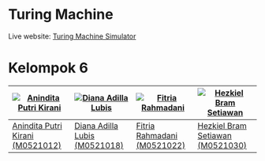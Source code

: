# Turing Machine

Live website: [Turing Machine Simulator](https://haizktba.nasihosting.com)

# Kelompok 6

[![Anindita Putri Kirani](https://avatars.githubusercontent.com/u/87638112)](https://github.com/aniindyta) | [![Diana Adilla Lubis](https://avatars.githubusercontent.com/u/112463424)](https://github.com/dianaalbs) | [![Fitria Rahmadani](https://avatars.githubusercontent.com/u/91838067)](https://github.com/ftriara) | [![Hezkiel Bram Setiawan](https://avatars.githubusercontent.com/u/78388591)](https://github.com/haizk)
---|---|---|---
[Anindita Putri Kirani (M0521012)](https://github.com/aniindyta) | [Diana Adilla Lubis (M0521018)](https://github.com/dianaalbs) | [Fitria Rahmadani (M0521022)](https://github.com/ftriara) | [Hezkiel Bram Setiawan (M0521030)](https://github.com/haizk)
